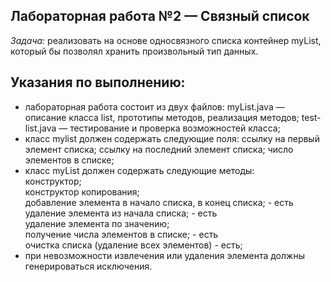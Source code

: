 ## Лабораторная работа №2 — Связный список ##
 *Задача:*   реализовать на основе односвязного списка контейнер
myList, который бы позволял хранить произвольный тип данных.
## Указания по выполнению: ##
- лабораторная работа состоит из двух файлов:
  myList.java — описание класса list, прототипы методов,
  реализация методов;
  test-list.java — тестирование и проверка возможностей класса;
- класс mylist должен содержать следующие поля:
  ссылку на первый элемент списка;
  ссылку на последний элемент списка;
  число элементов в списке;
- класс myList должен содержать следующие методы:
  <br/>конструктор;<br/>
  конструктор копирования;<br/>
  добавление элемента в начало списка, в конец списка; - есть<br/> 
  удаление элемента из начала списка; - есть <br/>
  удаление элемента по значению;<br/>
  получение числа элементов в списке; - есть <br/>
  очистка списка (удаление всех элементов) - есть;<br/>
- при невозможности извлечения или удаления элемента должны
  генерироваться исключения.